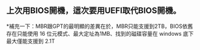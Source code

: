 ## 上次用BIOS開機，這次要用UEFI取代BIOS開機。
*補充一下：MBR跟GPT的最明顯的差異在於，MBR只能支援到2TB，BIOS依舊存在只能使用 16 位元模式、最大定址為1MB、找到的磁碟容量在 windows 底下最大僅能支援到 2.1T  
